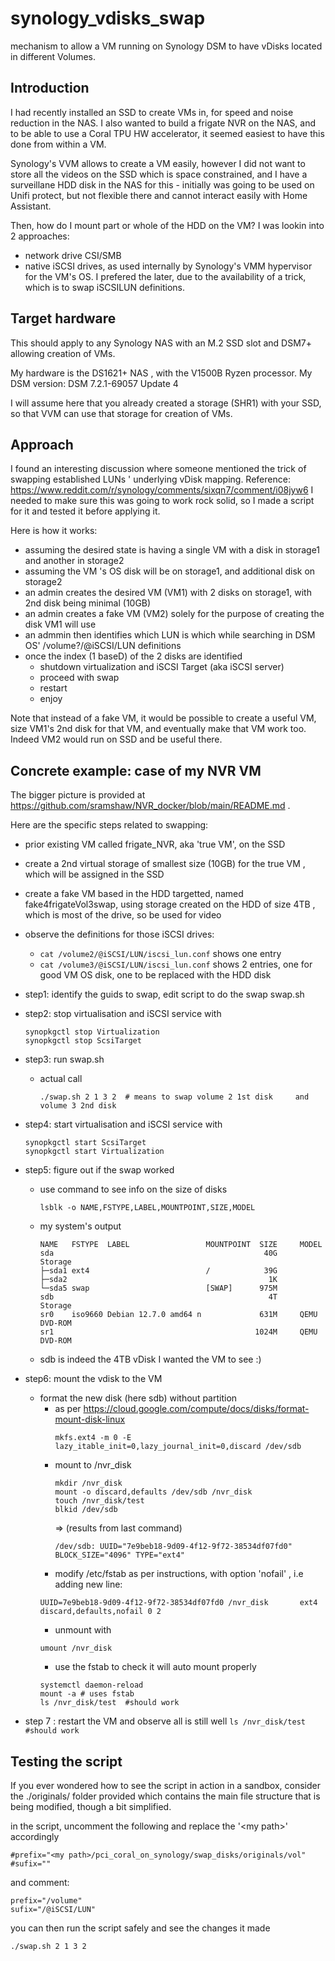 # synology_vdisks_swap
mechanism to allow a VM running on Synology DSM to have vDisks located in different Volumes. 

## Introduction
I had recently installed an SSD to create VMs in, for speed and noise reduction in the NAS.
I also wanted to build a frigate NVR on the NAS, and to be able to use a Coral TPU HW accelerator, it seemed easiest to have this done from within a VM.

Synology's VVM allows to create a VM easily, however I did not want to store all the videos on the SSD which is space constrained, and I have a surveillane HDD disk in the NAS for this - initially was going to be used on Unifi protect, but not flexible there and cannot interact easily with Home Assistant.

Then, how do I mount part or whole of the HDD on the VM?
I was lookin into 2 approaches:
- network drive CSI/SMB
- native iSCSI drives, as used internally by Synology's VMM hypervisor for the VM's OS.
I prefered the later, due to the availability of a trick, which is to swap iSCSILUN definitions.

## Target hardware
This should apply to any Synology NAS with an M.2 SSD slot and DSM7+ allowing creation of VMs. 

My hardware is the DS1621+ NAS , with the V1500B Ryzen processor.
My DSM version: DSM 7.2.1-69057 Update 4

I will assume here that you already created a storage (SHR1) with your SSD, so that VVM can use that storage for creation of VMs.


## Approach
I found an interesting discussion where someone mentioned the trick of swapping established LUNs ' underlying vDisk mapping.
Reference: https://www.reddit.com/r/synology/comments/sixqn7/comment/i08jyw6
I needed to make sure this was going to work rock solid, so I made a script for it and tested it before applying it.

Here is how it works:
- assuming the desired state is having a single VM with a disk in storage1 and another in storage2
- assuming the VM 's OS disk will be on storage1, and additional disk on storage2
- an admin creates the desired VM (VM1) with 2 disks on storage1, with 2nd disk being minimal (10GB)
- an admin creates a fake VM (VM2) solely for the purpose of creating the disk VM1 will use
- an admmin then identifies which LUN is which while searching in DSM OS' /volume?/@iSCSI/LUN definitions
- once the index (1 baseD) of the 2 disks are identified
  - shutdown virtualization and iSCSI Target (aka iSCSI server)
  - proceed with swap
  - restart
  - enjoy

Note that instead of a fake VM, it would be possible to create a useful VM, size VM1's 2nd disk for that VM, and eventually make that VM work too. Indeed VM2 would run on SSD and be useful there.

  
## Concrete example: case of my NVR VM

The bigger picture is provided at https://github.com/sramshaw/NVR_docker/blob/main/README.md .

Here are the specific steps related to swapping:
- prior existing VM called frigate_NVR, aka 'true VM', on the SSD
- create a 2nd virtual storage of smallest size (10GB) for the true VM , which will be assigned in the SSD
- create a fake VM based in the HDD targetted, named fake4frigateVol3swap, using storage created on the HDD of size 4TB , which is most of the drive, so be used for video
- observe the definitions for those iSCSI drives:
    - ``` cat /volume2/@iSCSI/LUN/iscsi_lun.conf ```
        shows one entry
    - ``` cat /volume3/@iSCSI/LUN/iscsi_lun.conf ```
        shows 2 entries, one for good VM OS disk, one to be replaced with the HDD disk
- step1: identify the guids to swap, edit script to do the swap swap.sh
- step2: stop virtualisation and iSCSI service with
  ```
  synopkgctl stop Virtualization
  synopkgctl stop ScsiTarget
  ```
- step3: run swap.sh
  - actual call
    ```
    ./swap.sh 2 1 3 2  # means to swap volume 2 1st disk     and volume 3 2nd disk
    ```
  
- step4: start virtualisation and iSCSI service with
  ```
  synopkgctl start ScsiTarget
  synopkgctl start Virtualization
  ```

- step5: figure out if the swap worked
  - use command to see info on the size of disks
    ```
    lsblk -o NAME,FSTYPE,LABEL,MOUNTPOINT,SIZE,MODEL
    ```
  - my system's output
    ```
    NAME   FSTYPE  LABEL                 MOUNTPOINT  SIZE     MODEL
    sda                                               40G     Storage
    ├─sda1 ext4                          /            39G 
    ├─sda2                                             1K 
    └─sda5 swap                          [SWAP]      975M 
    sdb                                                4T     Storage
    sr0    iso9660 Debian 12.7.0 amd64 n             631M     QEMU DVD-ROM
    sr1                                             1024M     QEMU DVD-ROM
    ```
  - sdb is indeed the 4TB vDisk I wanted the VM to see :)
  
- step6: mount the vdisk to the VM
   - format the new disk (here sdb) without partition
     - as per https://cloud.google.com/compute/docs/disks/format-mount-disk-linux
        ```
        mkfs.ext4 -m 0 -E lazy_itable_init=0,lazy_journal_init=0,discard /dev/sdb
        ```
      - mount to /nvr_disk
        ```
        mkdir /nvr_disk
        mount -o discard,defaults /dev/sdb /nvr_disk
        touch /nvr_disk/test
        blkid /dev/sdb
        ```
        => (results from last command)
        ```
        /dev/sdb: UUID="7e9beb18-9d09-4f12-9f72-38534df07fd0" BLOCK_SIZE="4096" TYPE="ext4"
        ```
      - modify /etc/fstab as per instructions, with option 'nofail' , i.e adding new line:
      ```
      UUID=7e9beb18-9d09-4f12-9f72-38534df07fd0 /nvr_disk       ext4    discard,defaults,nofail 0 2
      ```
      - unmount with
      ```
      umount /nvr_disk
      ```
      - use the fstab to check it will auto mount properly
      ```
      systemctl daemon-reload
      mount -a # uses fstab
      ls /nvr_disk/test  #should work
      ```
- step 7 : restart the VM and observe all is still well
      ```
      ls /nvr_disk/test  #should work
      ```

## Testing the script
If you ever wondered how to see the script in action in a sandbox, consider the ./originals/ folder provided which contains the main file structure that is being modified, though a bit simplified.

in the script, uncomment the following and replace the '\<my path\>' accordingly
```
#prefix="<my path>/pci_coral_on_synology/swap_disks/originals/vol"
#sufix=""
```
and comment:
```
prefix="/volume"
sufix="/@iSCSI/LUN"
```

you can then run the script safely and see the changes it made
```
./swap.sh 2 1 3 2
```
